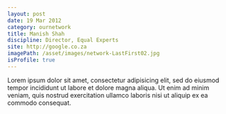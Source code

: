 ```yaml
---
layout: post
date: 19 Mar 2012
category: ournetwork
title: Manish Shah
discipline: Director, Equal Experts
site: http://google.co.za
imagePath: /asset/images/network-LastFirst02.jpg
isProfile: true
---
```

Lorem ipsum dolor sit amet, consectetur adipisicing elit, sed do eiusmod tempor incididunt ut labore et dolore magna aliqua. Ut enim ad minim veniam, quis nostrud exercitation ullamco laboris nisi ut aliquip ex ea commodo consequat.
